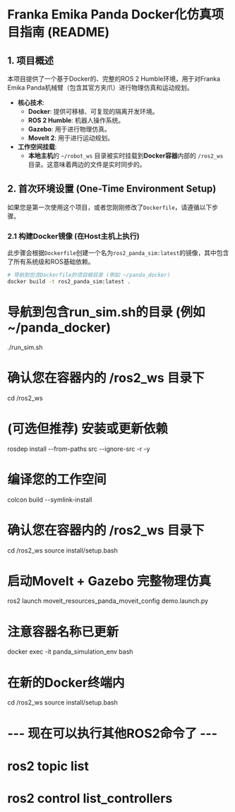 # Franka Emika Panda Docker化仿真项目指南 (README)

## 1. 项目概述

本项目提供了一个基于Docker的、完整的ROS 2 Humble环境，用于对Franka Emika Panda机械臂（包含其官方夹爪）进行物理仿真和运动规划。

- **核心技术**:
  - **Docker**: 提供可移植、可复现的隔离开发环境。
  - **ROS 2 Humble**: 机器人操作系统。
  - **Gazebo**: 用于进行物理仿真。
  - **MoveIt 2**: 用于进行运动规划。
- **工作空间挂载**:
  - **本地主机**的 `~/robot_ws` 目录被实时挂载到**Docker容器**内部的 `/ros2_ws` 目录。这意味着两边的文件是实时同步的。

## 2. 首次环境设置 (One-Time Environment Setup)

如果您是第一次使用这个项目，或者您刚刚修改了`Dockerfile`，请遵循以下步骤。

### 2.1 构建Docker镜像 (在Host主机上执行)

此步骤会根据`Dockerfile`创建一个名为`ros2_panda_sim:latest`的镜像，其中包含了所有系统级和ROS基础依赖。

```bash
# 导航到包含Dockerfile的项目根目录 (例如 ~/panda_docker)
docker build -t ros2_panda_sim:latest .
```


# 导航到包含run_sim.sh的目录 (例如 ~/panda_docker)
./run_sim.sh


# 确认您在容器内的 /ros2_ws 目录下
cd /ros2_ws

# (可选但推荐) 安装或更新依赖
rosdep install --from-paths src --ignore-src -r -y

# 编译您的工作空间
colcon build --symlink-install


# 确认您在容器内的 /ros2_ws 目录下
cd /ros2_ws
source install/setup.bash


# 启动MoveIt + Gazebo 完整物理仿真
ros2 launch moveit_resources_panda_moveit_config demo.launch.py


# 注意容器名称已更新
docker exec -it panda_simulation_env bash
# 在新的Docker终端内
cd /ros2_ws
source install/setup.bash

# --- 现在可以执行其他ROS2命令了 ---
# ros2 topic list
# ros2 control list_controllers